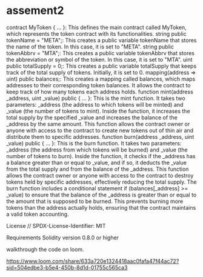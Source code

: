 # assement2


contract MyToken { ... }: This defines the main contract called MyToken, which represents the token contract with its functionalities.
string public tokenName = "META";: This creates a public variable tokenName that stores the name of the token. In this case, it is set to "META".
string public tokenAbbrv = "MTA";: This creates a public variable tokenAbbrv that stores the abbreviation or symbol of the token. In this case, it is set to "MTA".
uint public totalSupply = 0;: This creates a public variable totalSupply that keeps track of the total supply of tokens. Initially, it is set to 0.
mapping(address => uint) public balances;: This creates a mapping called balances, which maps addresses to their corresponding token balances. It allows the contract to keep track of how many tokens each address holds.
function mint(address _address, uint _value) public { ... }: This is the mint function. It takes two parameters: _address (the address to which tokens will be minted) and _value (the number of tokens to mint). Inside the function, it increases the total supply by the specified _value and increases the balance of the _address by the same amount. This function allows the contract owner or anyone with access to the contract to create new tokens out of thin air and distribute them to specific addresses.
function burn(address _address, uint _value) public { ... }: This is the burn function. It takes two parameters: _address (the address from which tokens will be burned) and _value (the number of tokens to burn). Inside the function, it checks if the _address has a balance greater than or equal to _value, and if so, it deducts the _value from the total supply and from the balance of the _address. This function allows the contract owner or anyone with access to the contract to destroy tokens held by specific addresses, effectively reducing the total supply.
The burn function includes a conditional statement if (balances[_address] >= _value) to ensure that the balance of the _address is greater than or equal to the amount that is supposed to be burned. This prevents burning more tokens than the address actually holds, ensuring that the contract maintains a valid token accounting.

License // SPDX-License-Identifier: MIT

Requirements
Solidity version 0.8.0 or higher

walkthrough the code on loom.

https://www.loom.com/share/633a720e1324418aac0fafa47f44ac72?sid=504edbe3-b5e4-450b-8d1d-01755c565ca3
